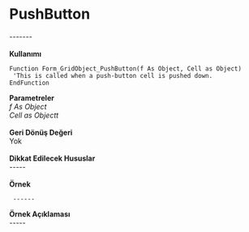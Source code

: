 # PushButton

\-------\
\
**Kullanımı**

```
Function Form_GridObject_PushButton(f As Object, Cell as Object)
 'This is called when a push-button cell is pushed down.
EndFunction
```

**Parametreler**\
_f As Object_\
_Cell as Objectt_\
\
**Geri Dönüş Değeri**\
Yok\
\
**Dikkat Edilecek Hususlar**\
\-----\
\
**Örnek**

```
 ------
```

**Örnek Açıklaması**\
\-----
